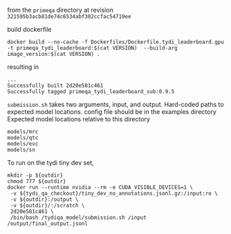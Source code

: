 from the `primeqa` directory
at revision `321595b3acb81de74c6534abf302ccfac54719ee`

build dockerfile
```
docker build --no-cache -f Dockerfiles/Dockerfile.tydi_leaderboard.gpu -t primeqa_tydi_leaderboard:$(cat VERSION)  --build-arg image_version:$(cat VERSION) .
```
resulting in
```
...
Successfully built 2d20e581c461
Successfully tagged primeqa_tydi_leaderboard_sub:0.9.5
```

`submission.sh` takes two arguments, input, and output.  Hard-coded paths to expected model locations.
config file should be in the examples directory
Expected model locations relative to this directory

```
models/mrc
models/qtc
models/evc
models/sn
```

To run on the tydi tiny dev set,
```
mkdir -p ${outdir}
chmod 777 ${outdir}
docker run --runtime nvidia --rm -e CUDA_VISIBLE_DEVICES=1 \
 -v ${tydi_qa_checkout}/tiny_dev_no_annotations.jsonl.gz:/input:ro \
 -v ${outdir}:/output \
 -v ${outdir}/:/scratch \
 2d20e581c461 \
 /bin/bash /tydiqa_model/submission.sh /input /output/final_output.jsonl
 ```